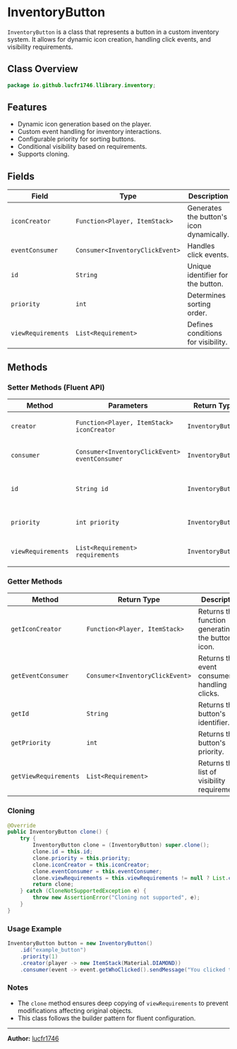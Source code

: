 # InventoryButton

`InventoryButton` is a class that represents a button in a custom inventory system. It allows for dynamic icon creation, handling click events, and visibility requirements.

## Class Overview

```java
package io.github.lucfr1746.llibrary.inventory;
```
## Features
- Dynamic icon generation based on the player.
- Custom event handling for inventory interactions.
- Configurable priority for sorting buttons.
- Conditional visibility based on requirements.
- Supports cloning.
## Fields

| Field              | Type                            | Description                              |
|--------------------|---------------------------------|------------------------------------------|
| `iconCreator`      | `Function<Player, ItemStack>`   | Generates the button's icon dynamically. |
| `eventConsumer`    | `Consumer<InventoryClickEvent>` | Handles click events.                    |
| `id`               | `String`                        | Unique identifier for the button.        |
| `priority`         | `int`                           | Determines sorting order.                |
| `viewRequirements` | `List<Requirement>`             | Defines conditions for visibility.       |

## Methods

### Setter Methods (Fluent API)

| Method             | Parameters                                    | Return Type       | Description                          |
|--------------------|-----------------------------------------------|-------------------|--------------------------------------|
| `creator`          | `Function<Player, ItemStack> iconCreator`     | `InventoryButton` | Sets the icon generator.             |
| `consumer`         | `Consumer<InventoryClickEvent> eventConsumer` | `InventoryButton` | Sets the click event handler.        |
| `id`               | `String id`                                   | `InventoryButton` | Sets the button's unique identifier. |
| `priority`         | `int priority`                                | `InventoryButton` | Sets the button's priority.          |
| `viewRequirements` | `List<Requirement> requirements`              | `InventoryButton` | Sets visibility conditions.          |

### Getter Methods

| Method                | Return Type                     | Description                                        |
|-----------------------|---------------------------------|----------------------------------------------------|
| `getIconCreator`      | `Function<Player, ItemStack>`   | Returns the function generating the button's icon. |
| `getEventConsumer`    | `Consumer<InventoryClickEvent>` | Returns the event consumer handling clicks.        |
| `getId`               | `String`                        | Returns the button's identifier.                   |
| `getPriority`         | `int`                           | Returns the button's priority.                     |
| `getViewRequirements` | `List<Requirement>`             | Returns the list of visibility requirements.       |

### Cloning

```java
@Override
public InventoryButton clone() {
    try {
        InventoryButton clone = (InventoryButton) super.clone();
        clone.id = this.id;
        clone.priority = this.priority;
        clone.iconCreator = this.iconCreator;
        clone.eventConsumer = this.eventConsumer;
        clone.viewRequirements = this.viewRequirements != null ? List.copyOf(this.viewRequirements) : List.of();
        return clone;
    } catch (CloneNotSupportedException e) {
        throw new AssertionError("Cloning not supported", e);
    }
}
```

### Usage Example

```java
InventoryButton button = new InventoryButton()
    .id("example_button")
    .priority(1)
    .creator(player -> new ItemStack(Material.DIAMOND))
    .consumer(event -> event.getWhoClicked().sendMessage("You clicked the button!"));
```

### Notes
- The `clone` method ensures deep copying of `viewRequirements` to prevent modifications affecting original objects.
- This class follows the builder pattern for fluent configuration.

---
**Author:** [lucfr1746](https://github.com/lucfr1746)
